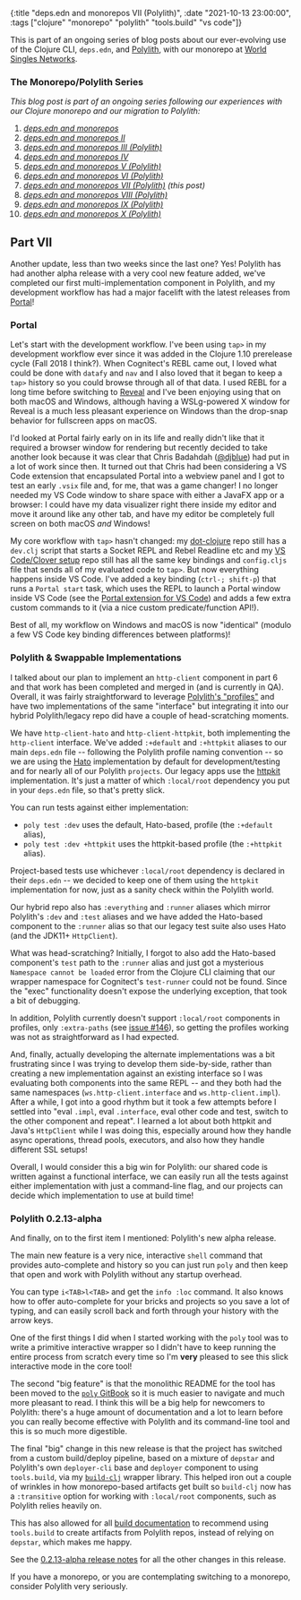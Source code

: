 {:title "deps.edn and monorepos VII (Polylith)",
 :date "2021-10-13 23:00:00",
 :tags ["clojure" "monorepo" "polylith" "tools.build" "vs code"]}

This is part of an ongoing series of blog posts about our ever-evolving use of the Clojure CLI,
`deps.edn`, and [Polylith](https://polylith.gitbook.io/), with our monorepo at
[World Singles Networks](https://worldsinglesnetworks.com).<!--more-->

### The Monorepo/Polylith Series

_This blog post is part of an ongoing series following our experiences with our Clojure monorepo and our migration to Polylith:_

1. _[deps.edn and monorepos](https://corfield.org/blog/2021/02/23/deps-edn-monorepo/)_
2. _[deps.edn and monorepos II](https://corfield.org/blog/2021/04/21/deps-edn-monorepo-2/)_
3. _[deps.edn and monorepos III (Polylith)](https://corfield.org/blog/2021/06/06/deps-edn-monorepo-3/)_
4. _[deps.edn and monorepos IV](https://corfield.org/blog/2021/07/21/deps-edn-monorepo-4/)_
5. _[deps.edn and monorepos V (Polylith)](https://corfield.org/blog/2021/08/25/deps-edn-monorepo-5/)_
6. _[deps.edn and monorepos VI (Polylith)](https://corfield.org/blog/2021/10/01/deps-edn-monorepo-6/)_
7. _[deps.edn and monorepos VII (Polylith)](https://corfield.org/blog/2021/10/13/deps-edn-monorepo-7/) (this post)_
8. _[deps.edn and monorepos VIII (Polylith)](https://corfield.org/blog/2021/11/28/deps-edn-monorepo-8/)_
9. _[deps.edn and monorepos IX (Polylith)](https://corfield.org/blog/2022/11/05/deps-edn-monorepo-9/)_
10. _[deps.edn and monorepos X (Polylith)](https://corfield.org/blog/2022/12/07/deps-edn-monorepo-10/)_

## Part VII

Another update, less than two weeks since the last one? Yes! Polylith has had
another alpha release with a very cool new feature added, we've completed our
first multi-implementation component in Polylith, and my development workflow
has had a major facelift with the latest releases from [Portal](https://github.com/djblue/portal)!

### Portal

Let's start with the development workflow. I've been using `tap>` in my development
workflow ever since it was added in the Clojure 1.10 prerelease cycle (Fall 2018 I think?).
When Cognitect's REBL came out, I loved what could be done with `datafy` and `nav`
and I also loved that it began to keep a `tap>` history so you could browse through
all of that data. I used REBL for a long time before switching to
[Reveal](https://github.com/vlaaad/reveal) and I've been enjoying using that on both macOS and Windows,
although having a WSLg-powered X window for Reveal is a much less pleasant experience
on Windows than the drop-snap behavior for fullscreen apps on macOS.

I'd looked at Portal fairly early on in its life and really didn't like that it
required a browser window for rendering but recently decided to take another look
because it was clear that Chris Badahdah ([@djblue](https://twitter.com/djblue_live))
had put in a lot of work since then. It turned out that Chris had been considering
a VS Code extension that encapsulated Portal into a webview panel and I got to test
an early `.vsix` file and, for me, that was a game changer! I no longer needed my
VS Code window to share space with either a JavaFX app or a browser: I could have
my data visualizer right there inside my editor and move it around like any
other tab, and have my editor be completely full screen on both macOS _and_ Windows!

My core workflow with `tap>` hasn't changed:
my [dot-clojure](https://github.com/seancorfield/dot-clojure)
repo still has a `dev.clj` script that starts a Socket REPL and Rebel Readline etc
and my [VS Code/Clover setup](https://github.com/seancorfield/vscode-clover-setup)
repo still has all the same key bindings and `config.cljs` file that sends all of
my evaluated code to `tap>`. But now everything happens inside VS Code. I've added
a key binding (`ctrl-; shift-p`) that runs a `Portal start` task, which uses the
REPL to launch a Portal window inside VS Code (see the
[Portal extension for VS Code](https://marketplace.visualstudio.com/items?itemName=djblue.portal))
and adds a few extra custom commands to it (via a nice custom predicate/function API!).

Best of all, my workflow on Windows and macOS is now "identical" (modulo a few
VS Code key binding differences between platforms)!

### Polylith & Swappable Implementations

I talked about our plan to implement an `http-client` component in part 6 and
that work has been completed and merged in (and is currently in QA). Overall,
it was fairly straightforward to leverage
[Polylith's "profiles"](https://polylith.gitbook.io/poly/workflow/profile)
and have two implementations of the same "interface" but integrating it into
our hybrid Polylith/legacy repo did have a couple of head-scratching moments.

We have `http-client-hato` and `http-client-httpkit`, both implementing the
`http-client` interface. We've added `:+default` and `:+httpkit` aliases to
our main `deps.edn` file -- following the Polylith profile naming convention --
so we are using the [Hato](https://github.com/gnarroway/hato) implementation
by default for development/testing and for nearly all of our Polylith `projects`.
Our legacy apps use the [httpkit](https://http-kit.github.io/client.html)
implementation. It's just a matter of which `:local/root` dependency you put
in your `deps.edn` file, so that's pretty slick.

You can run tests against either implementation:

* `poly test :dev` uses the default, Hato-based, profile (the `:+default` alias),
* `poly test :dev +httpkit` uses the httpkit-based profile (the `:+httpkit` alias).

Project-based tests use whichever `:local/root` dependency is declared in their
`deps.edn` -- we decided to keep one of them using the `httpkit` implementation
for now, just as a sanity check within the Polylith world.

Our hybrid repo also has `:everything` and `:runner` aliases which mirror
Polylith's `:dev` and `:test` aliases and we have added the Hato-based component
to the `:runner` alias so that our legacy test suite also uses Hato (and the
JDK11+ `HttpClient`).

What was head-scratching? Initially, I forgot to also add the Hato-based
component's `test` path to the `:runner` alias and just got a mysterious
`Namespace cannot be loaded` error from the Clojure CLI claiming that our
wrapper namespace for Cognitect's `test-runner` could not be found. Since the
"exec" functionality doesn't expose the underlying exception, that took a bit
of debugging.

In addition, Polylith currently doesn't support `:local/root` components
in profiles, only `:extra-paths` (see [issue #146](https://github.com/polyfy/polylith/issues/146)),
so getting the profiles working was not as straightforward as I had expected.

And, finally, actually developing the alternate implementations was a bit
frustrating since I was trying to develop them side-by-side, rather than
creating a new implementation against an existing interface so I was
evaluating both components into the same REPL -- and they both had the
same namespaces (`ws.http-client.interface` and `ws.http-client.impl`).
After a while, I got into a good rhythm but it took a few attempts before
I settled into "eval `.impl`, eval `.interface`, eval other code and test,
switch to the other component and repeat". I learned a lot about both
httpkit and Java's `HttpClient` while I was doing this, especially around
how they handle async operations, thread pools, executors, and also how
they handle different SSL setups!

Overall, I would consider this a big win for Polylith: our shared code
is written against a functional interface, we can easily run all the
tests against either implementation with just a command-line flag, and
our projects can decide which implementation to use at build time!

### Polylith 0.2.13-alpha

And finally, on to the first item I mentioned: Polylith's new alpha release.

The main new feature is a very nice, interactive `shell` command that
provides auto-complete and history so you can just run `poly` and then
keep that open and work with Polylith without any startup overhead.

You can type `i<TAB>l<TAB>` and get the `info :loc` command. It also knows
how to offer auto-complete for your bricks and projects so you save a lot
of typing, and can easily scroll back and forth through your history
with the arrow keys.

One of the first things I did when I started working with the `poly` tool
was to write a primitive interactive wrapper so I didn't have to keep
running the entire process from scratch every time so I'm **very** pleased
to see this slick interactive mode in the core tool!

The second "big feature" is that the monolithic README for the tool
has been moved to the [`poly` GitBook](https://polylith.gitbook.io/poly)
so it is much easier to navigate and much more pleasant to read. I think
this will be a big help for newcomers to Polylith: there's a huge amount
of documentation and a lot to learn before you can really become effective
with Polylith and its command-line tool and this is so much more digestible.

The final "big" change in this new release is that the project has switched
from a custom build/deploy pipeline, based on a mixture of `depstar` and Polylith's
own `deployer-cli` base and `deployer` component to using `tools.build`,
via my [`build-clj`](https://github.com/seancorfield/build-clj) wrapper library.
This helped iron out a couple of wrinkles in how monorepo-based artifacts
get built so `build-clj` now has a `:transitive` option for working with
`:local/root` components, such as Polylith relies heavily on.

This has also allowed for all [build documentation](https://polylith.gitbook.io/poly/workflow/build)
to recommend using `tools.build` to create artifacts from Polylith repos,
instead of relying on `depstar`, which makes me happy.

See the [0.2.13-alpha release notes](https://github.com/polyfy/polylith/releases/tag/v0.2.13-alpha)
for all the other changes in this release.

If you have a monorepo, or you are contemplating switching to a monorepo,
consider Polylith very seriously.
